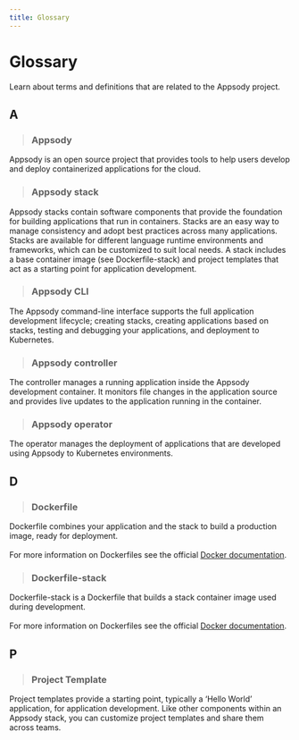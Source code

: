 ```yaml
---
title: Glossary
---
```


# Glossary
Learn about terms and definitions that are related to the Appsody project.

## A

>### Appsody
Appsody is an open source project that provides tools to help users develop and deploy containerized applications for the cloud.

>### Appsody stack
Appsody stacks contain software components that provide the foundation for building applications that run in containers. Stacks are an easy way to manage consistency and adopt best practices across many applications. Stacks are available for different language runtime environments and frameworks, which can be customized to suit local needs. A stack includes a base container image (see Dockerfile-stack) and project templates that act as a starting point for application development.

>### Appsody CLI
The Appsody command-line interface supports the full application development lifecycle; creating stacks, creating applications based on stacks, testing and debugging your applications, and deployment to Kubernetes.  

>### Appsody controller
The controller manages a running application inside the Appsody development container. It monitors file changes in the application source and provides live updates to the application running in the container.  

>### Appsody operator
The operator manages the deployment of applications that are developed using Appsody to Kubernetes environments.  

## D

>### Dockerfile
Dockerfile combines your application and the stack to build a production image, ready for deployment.  
&thinsp;  
For more information on Dockerfiles see the official [Docker documentation](https://docs.docker.com/engine/reference/builder).

>### Dockerfile-stack
Dockerfile-stack is a Dockerfile that builds a stack container image used during development.  
&thinsp;  
For more information on Dockerfiles see the official [Docker documentation](https://docs.docker.com/engine/reference/builder).

## P

>### Project Template
Project templates provide a starting point, typically a ‘Hello World’ application, for application development. Like other components within an Appsody stack, you can customize project templates and share them across teams.
